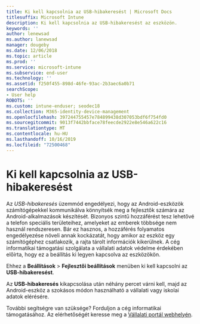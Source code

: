 ```yaml
---
title: Ki kell kapcsolnia az USB-hibakeresést | Microsoft Docs
titlesuffix: Microsoft Intune
description: Ki kell kapcsolnia az USB-hibakeresést az eszközön.
keywords: ''
author: lenewsad
ms.author: lanewsad
manager: dougeby
ms.date: 12/06/2018
ms.topic: article
ms.prod: ''
ms.service: microsoft-intune
ms.subservice: end-user
ms.technology: ''
ms.assetid: f250f455-898d-46fe-93ac-2b3aec6a0b71
searchScope:
- User help
ROBOTS: ''
ms.custom: intune-enduser; seodec18
ms.collection: M365-identity-device-management
ms.openlocfilehash: 397244755457e784899438d307053bdf6f754fd0
ms.sourcegitcommit: 9013f7442bbface78feecde2922e8e546a622c16
ms.translationtype: MT
ms.contentlocale: hu-HU
ms.lasthandoff: 10/16/2019
ms.locfileid: "72500468"
---
```

# <a name="you-need-to-turn-off-usb-debugging"></a>Ki kell kapcsolnia az USB-hibakeresést

Az _USB-hibakeresés_ üzemmód engedélyezi, hogy az Android-eszközök számítógépekkel kommunikálva könnyítsék meg a fejlesztők számára az Android-alkalmazások készítését. Bizonyos szintű hozzáférést tesz lehetővé a telefon speciális területeihez, amelyeket az emberek többsége nem használ rendszeresen. Bár ez hasznos, a hozzáférés folyamatos engedélyezése növeli annak kockázatát, hogy amikor az eszköz egy számítógéphez csatlakozik, a rajta tárolt információk kikerülnek. A cég informatikai támogatási szolgálata a vállalati adatok védelme érdekében előírta, hogy ez a beállítás ki legyen kapcsolva az eszközökön.

Ehhez a **Beállítások** > **Fejlesztői beállítások** menüben ki kell kapcsolni az **USB-hibakeresést**.

Az **USB-hibakeresés** kikapcsolása után néhány percet várni kell, majd az Android-eszköz a szokásos módon használható a vállalati vagy iskolai adatok elérésére.

További segítségre van szüksége? Forduljon a cég informatikai támogatásához. Az elérhetőségét keresse meg a [Vállalati portál webhelyén](https://go.microsoft.com/fwlink/?linkid=2010980).
